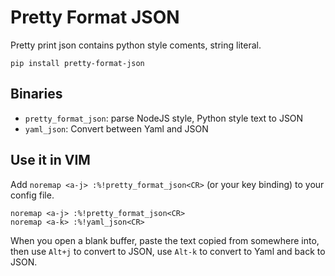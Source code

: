 # Pretty Format JSON

Pretty print json contains python style coments, string literal.

```
pip install pretty-format-json
```

## Binaries

* `pretty_format_json`: parse NodeJS style, Python style text to JSON
* `yaml_json`: Convert between Yaml and JSON

## Use it in VIM

Add `noremap <a-j> :%!pretty_format_json<CR>` (or your key binding) to your config file.

```
noremap <a-j> :%!pretty_format_json<CR>
noremap <a-k> :%!yaml_json<CR>
```

When you open a blank buffer, paste the text copied from somewhere into,
then use `Alt+j` to convert to JSON,
use `Alt-k` to convert to Yaml and back to JSON.
